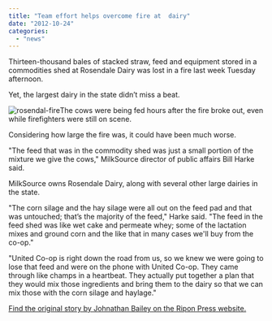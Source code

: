 ```yaml
---
title: "Team effort helps overcome fire at  dairy"
date: "2012-10-24"
categories: 
  - "news"
---
```


Thirteen-thousand bales of stacked straw, feed and equipment stored in a commodities shed at Rosendale Dairy was lost in a fire last week Tuesday afternoon.

Yet, the largest dairy in the state didn’t miss a beat.

![rosendal-fire](http://ecbiz137.inmotionhosting.com/~insigh40/milksource.com/wp-content/uploads/2013/10/rosendal-fire.jpg)The cows were being fed hours after the fire broke out, even while firefighters were still on scene.

Considering how large the fire was, it could have been much worse.

"The feed that was in the commodity shed was just a small portion of the mixture we give the cows," MilkSource director of public affairs Bill Harke said.

MilkSource owns Rosendale Dairy, along with several other large dairies in the state.

"The corn silage and the hay silage were all out on the feed pad and that was untouched; that’s the majority of the feed," Harke said. "The feed in the feed shed was like wet cake and permeate whey; some of the lactation mixes and ground corn and the like that in many cases we'll buy from the co-op."

"United Co-op is right down the road from us, so we knew we were going to lose that feed and were on the phone with United Co-op. They came through like champs in a heartbeat. They actually put together a plan that they would mix those ingredients and bring them to the dairy so that we can mix those with the corn silage and haylage."

[Find the original story by Johnathan Bailey on the Ripon Press website.](http://riponpress.com/main.asp?SectionID=2&SubSectionID=20&ArticleID=4883)
